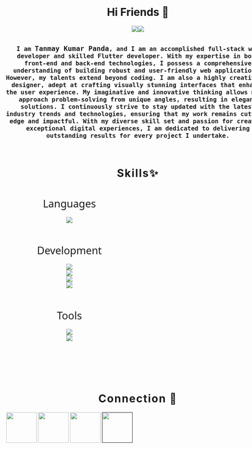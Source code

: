 <div style="width:90vw;display:flex;justify-content:center; ">
    <img alt="" style="fill:cover;max-height:300px;" src="https://repository-images.githubusercontent.com/588181932/e36ec678-7984-4cdd-8e4c-a3932772ff8e"></img>
</div>

<br>
<h1 style="width: 90vw;text-align: center;">Hi Friends 👋</h1>

<div style="width: 90vw; display:flex; justify-content:center;">
    <img src="https://readme-typing-svg.demolab.com?font=Fira+Code&duration=1&pause=1000&width=100&size=25&height=30&repeat=false&vCenter=true&lines=I+am+a" style="height:auto;text-align:center;"></img>
    <img src="https://readme-typing-svg.demolab.com?font=Fira+Code&duration=2000&pause=500&vCenter=true&size=25&width=150&height=30&lines=Programmer;Developer;Designer;Audiophile;" style="height:auto;text-align:center;"></img>
</div>
<br>

<div style="width:90vw;display:flex;justify-content:center;align-items:center;position:relative;">
<p style="text-align: center;padding-left: 20px;padding-right: 20px;max-width:700px; font-family: 'Fira Code', monospace; font-weight: 600; font-size:16px">
I am <span style="font-size:18px">Tanmay Kumar Panda</span>, and I am an accomplished full-stack web
developer and skilled Flutter developer. With my expertise in both front-end and
back-end technologies, I possess a comprehensive understanding of building robust
and user-friendly web applications. However, my talents extend beyond coding. I am
also a highly creative UI designer, adept at crafting visually stunning interfaces that
enhance the user experience. My imaginative and innovative thinking allows me to
approach problem-solving from unique angles, resulting in elegant solutions. I
continuously strive to stay updated with the latest industry trends and technologies,
ensuring that my work remains cutting-edge and impactful. With my diverse skill set
and passion for creating exceptional digital experiences, I am dedicated to
delivering outstanding results for every project I undertake.
</p>
</div>
<br>
<h1 style="width: 90vw;text-align: center; letter-spacing:2px">Skills✨</h1>

<p align="center" style="font-family: 'Segoe UI', Tahoma, Geneva, Verdana, sans-serif;font-size:27px;">
    <span style="line-height:70px">Languages</span> 
    <br>
    <img src="https://skillicons.dev/icons?i=c,cpp,cs,java,dart,js,python,golang,ts,html" /> 
    <br><br>
    <span style="line-height:70px">Development</span> 
    <br>
    <img src="https://skillicons.dev/icons?i=react,next,angular,nodejs,express,mongodb,aws,babel,docker,firebase" /><br>
    <img src="https://skillicons.dev/icons?i=gcp,materialui,mysql,nestjs,nginx,pug,redis,redux,graphql" /><br>
    <img src="https://skillicons.dev/icons?i=sass,sqlite,dynamodb,selenium,tailwind,threejs,spring,flutter" /><br>
    <img src="https://skillicons.dev/icons?i=prisma,vite,css,regex,dotnet,azure" />
    <br><br>
    <span style="line-height:70px">Tools</span> 
    <br>
    <img src="https://skillicons.dev/icons?i=vscode,androidstudio,arduino,bash,blender,codepen,figma,git,github,gradle" /><br>
    <img src="https://skillicons.dev/icons?i=gitlab,idea,netlify,postman,stackoverflow,sentry,vercel,visualstudio,md" /><br>
</p>

<br><br><br><br>

<h1 style="width: 90vw;text-align: center; letter-spacing:2px">Connection 📡</h1>
<p align="center">
    <a href="https://github.com/unstoppable-tanmay"><img style="width:80px;aspect-ration:1/1;" src="https://cdn3d.iconscout.com/3d/free/thumb/free-github-2950150-2447911.png"></img></a>
    <a href="https://www.linkedin.com/in/tanmay-kumar-panda-5072a6205/"> <img style="width:80px;aspect-ration:1/1;" src="https://cdn3d.iconscout.com/3d/free/thumb/free-linkedin-2950130-2447889.png"></img></a>
    <a href="https://www.instagram.com/unstoppable_tanmay/"><img style="width:80px;aspect-ration:1/1;" src="https://cdn3d.iconscout.com/3d/free/thumb/free-instagram-2950129-2447888.png"></img></a>
    <a href=""><img style="width:80px;aspect-ration:1/1;" src="https://cdn3d.iconscout.com/3d/free/thumb/free-twitter-4703924-3915176.png?f=webp"></img></a>
</div>
</div>
